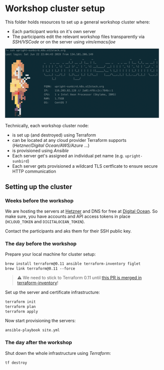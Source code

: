 # Workshop cluster setup

This folder holds resources to set up a general workshop 
cluster where:

* Each participant works on it's own server
* The participants edit the relevant workshop files transparently via _SSH/VSCode_ or on the server using _vim/emacs/joe_

![alt](docs/workshop-login.png)

Technically, each workshop cluster node:

* is set up (and destroyed) using Terraform
* can be located at any cloud provider Terraform supports (_Hetzner/Digital Ocean/AWS/Azure_ ...)
* is provisioned using _Ansible_
* Each server get's assigned an individual pet name (e.g. `upright-sunbird`)
* Each server gets provisioned a wildcard TLS certficate to ensure secure HTTP communication

## Setting up the cluster

### Weeks before the workshop

We are hosting the servers at [Hetzner](https://accounts.hetzner.com) and DNS for free at [Digital Ocean](https://cloud.digitalocean.com/). So make sure, you have accounts and
API access tokens in place (`HCLOUD_TOKEN` and `DIGITALOCEAN_TOKEN`).

Contact the participants and aks them for their SSH public key.

### The day before the workshop

Prepare your local machine for cluster setup:

```
brew install terraform@0.11 ansible terraform-inventory figlet
brew link terraform@0.11 --force
```

> ⚠️ We need to stick to Terraform 0.11 until [this PR is merged in terraform-inventory](https://github.com/adammck/terraform-inventory/pull/114)!

Set up the server and certificate infrastructure:

```
terraform init
terraform plan
terraform apply
```

Now start provisioning the servers:

```
ansible-playbook site.yml
```

### The day after the workshop

Shut down the whole infrastructure using _Terraform_:

```
tf destroy
```
